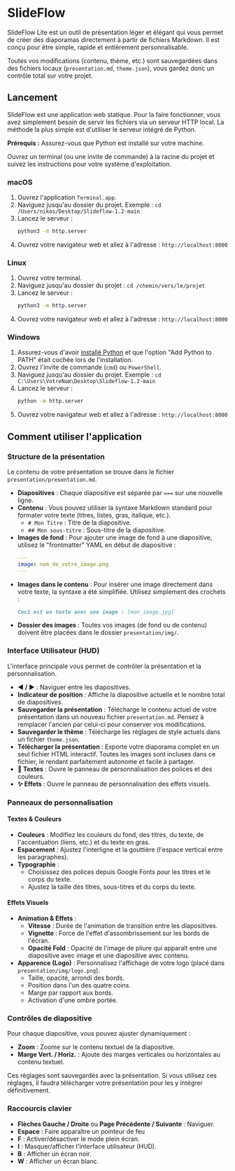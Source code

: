 # SlideFlow

SlideFlow Lite est un outil de présentation léger et élégant qui vous permet de créer des diaporamas directement à partir de fichiers Markdown. Il est conçu pour être simple, rapide et entièrement personnalisable.

Toutes vos modifications (contenu, thème, etc.) sont sauvegardées dans des fichiers locaux (`presentation.md`, `theme.json`), vous gardez donc un contrôle total sur votre projet.

## Lancement

SlideFlow est une application web statique. Pour la faire fonctionner, vous avez simplement besoin de servir les fichiers via un serveur HTTP local. La méthode la plus simple est d'utiliser le serveur intégré de Python.

**Prérequis :** Assurez-vous que Python est installé sur votre machine.

Ouvrez un terminal (ou une invite de commande) à la racine du projet et suivez les instructions pour votre système d'exploitation.

### macOS

1.  Ouvrez l'application `Terminal.app`.
2.  Naviguez jusqu'au dossier du projet. Exemple : `cd /Users/nikos/Desktop/Slideflow-1.2-main`
3.  Lancez le serveur :
    ```bash
    python3 -m http.server
    ```
4.  Ouvrez votre navigateur web et allez à l'adresse : `http://localhost:8000`

### Linux

1.  Ouvrez votre terminal.
2.  Naviguez jusqu'au dossier du projet : `cd /chemin/vers/le/projet`
3.  Lancez le serveur :
    ```bash
    python3 -m http.server
    ```
4.  Ouvrez votre navigateur web et allez à l'adresse : `http://localhost:8000`

### Windows

1.  Assurez-vous d'avoir [installé Python](https://www.python.org/downloads/windows/) et que l'option "Add Python to PATH" était cochée lors de l'installation.
2.  Ouvrez l'invite de commande (`cmd`) ou `PowerShell`.
3.  Naviguez jusqu'au dossier du projet. Exemple : `cd C:\Users\VotreNom\Desktop\Slideflow-1.2-main`
4.  Lancez le serveur :
    ```bash
    python -m http.server
    ```
5.  Ouvrez votre navigateur web et allez à l'adresse : `http://localhost:8000`

## Comment utiliser l'application

### Structure de la présentation

Le contenu de votre présentation se trouve dans le fichier `presentation/presentation.md`.

-   **Diapositives** : Chaque diapositive est séparée par `===` sur une nouvelle ligne.
-   **Contenu** : Vous pouvez utiliser la syntaxe Markdown standard pour formater votre texte (titres, listes, gras, italique, etc.).
    -   `# Mon Titre` : Titre de la diapositive.
    -   `## Mon sous-titre` : Sous-titre de la diapositive.
-   **Images de fond** : Pour ajouter une image de fond à une diapositive, utilisez le "frontmatter" YAML en début de diapositive :
    ```yaml
    ---
    image: nom_de_votre_image.png
    ---
    ```
-   **Images dans le contenu** : Pour insérer une image directement dans votre texte, la syntaxe a été simplifiée. Utilisez simplement des crochets :
    ```markdown
    Ceci est un texte avec une image : [mon_image.jpg]
    ```
-   **Dossier des images** : Toutes vos images (de fond ou de contenu) doivent être placées dans le dossier `presentation/img/`.

### Interface Utilisateur (HUD)

L'interface principale vous permet de contrôler la présentation et la personnalisation.

-   **◀︎ / ▶︎** : Naviguer entre les diapositives.
-   **Indicateur de position** : Affiche la diapositive actuelle et le nombre total de diapositives.
-   **Sauvegarder la présentation** : Télécharge le contenu actuel de votre présentation dans un nouveau fichier `presentation.md`. Pensez à remplacer l'ancien par celui-ci pour conserver vos modifications.
-   **Sauvegarder le thème** : Télécharge les réglages de style actuels dans un fichier `theme.json`.
-   **Télécharger la présentation** : Exporte votre diaporama complet en un seul fichier HTML interactif. Toutes les images sont incluses dans ce fichier, le rendant parfaitement autonome et facile à partager.
-   **🎨 Textes** : Ouvre le panneau de personnalisation des polices et des couleurs.
-   **✨ Effets** : Ouvre le panneau de personnalisation des effets visuels.

### Panneaux de personnalisation

#### Textes & Couleurs

-   **Couleurs** : Modifiez les couleurs du fond, des titres, du texte, de l'accentuation (liens, etc.) et du texte en gras.
-   **Espacement** : Ajustez l'interligne et la gouttière (l'espace vertical entre les paragraphes).
-   **Typographie** :
    -   Choisissez des polices depuis Google Fonts pour les titres et le corps du texte.
    -   Ajustez la taille des titres, sous-titres et du corps du texte.

#### Effets Visuels

-   **Animation & Effets** :
    -   **Vitesse** : Durée de l'animation de transition entre les diapositives.
    -   **Vignette** : Force de l'effet d'assombrissement sur les bords de l'écran.
    -   **Opacité Fold** : Opacité de l'image de pliure qui apparaît entre une diapositive avec image et une diapositive avec contenu.
-   **Apparence (Logo)** : Personnalisez l'affichage de votre logo (placé dans `presentation/img/logo.png`).
    -   Taille, opacité, arrondi des bords.
    -   Position dans l'un des quatre coins.
    -   Marge par rapport aux bords.
    -   Activation d'une ombre portée.

### Contrôles de diapositive

Pour chaque diapositive, vous pouvez ajuster dynamiquement :
-   **Zoom** : Zoome sur le contenu textuel de la diapositive.
-   **Marge Vert. / Horiz.** : Ajoute des marges verticales ou horizontales au contenu textuel.

Ces réglages sont sauvegardés avec la présentation. Si vous utilisez ces réglages, il faudra télécharger votre présentation pour les y intégrer définitivement.

### Raccourcis clavier

-   **Flèches Gauche / Droite** ou **Page Précédente / Suivante** : Naviguer.
-   **Espace** : Faire apparaître un pointeur de feu
-   **F** : Activer/désactiver le mode plein écran.
-   **I** : Masquer/afficher l'interface utilisateur (HUD).
-   **B** : Afficher un écran noir.
-   **W** : Afficher un écran blanc.
